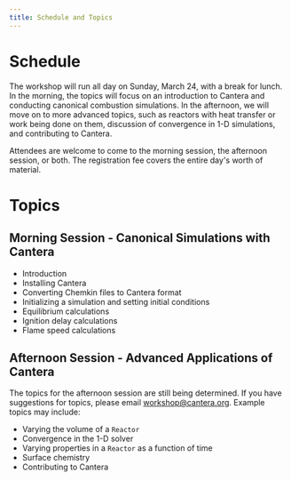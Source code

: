```yaml
---
title: Schedule and Topics
---
```


# Schedule

The workshop will run all day on Sunday, March 24, with a break for lunch. In
the morning, the topics will focus on an introduction to Cantera and conducting
canonical combustion simulations. In the afternoon, we will move on to more
advanced topics, such as reactors with heat transfer or work being done on them,
discussion of convergence in 1-D simulations, and contributing to Cantera.

Attendees are welcome to come to the morning session, the afternoon session, or
both. The registration fee covers the entire day's worth of material.

# Topics

## Morning Session - Canonical Simulations with Cantera

- Introduction
- Installing Cantera
- Converting Chemkin files to Cantera format
- Initializing a simulation and setting initial conditions
- Equilibrium calculations
- Ignition delay calculations
- Flame speed calculations

## Afternoon Session - Advanced Applications of Cantera

The topics for the afternoon session are still being determined. If you have
suggestions for topics, please email
[workshop@cantera.org](mailto:workshop@cantera.org). Example topics may include:

- Varying the volume of a `Reactor`
- Convergence in the 1-D solver
- Varying properties in a `Reactor` as a function of time
- Surface chemistry
- Contributing to Cantera
